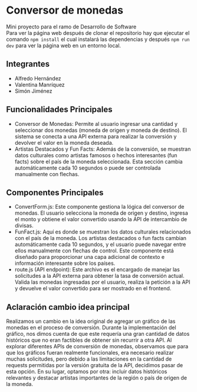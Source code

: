 # Conversor de monedas
Mini proyecto para el ramo de Desarrollo de Software  
Para ver la página web después de clonar el repositorio hay que ejecutar el comando `npm install` el cual instalará las dependencias y después `npm run dev` para ver la página web en un entorno local.

## Integrantes
- Alfredo Hernández
- Valentina Manríquez
- Simón Jiménez

## Funcionalidades Principales
- Conversor de Monedas: Permite al usuario ingresar una cantidad y seleccionar dos monedas (moneda de origen y moneda de destino). El sistema se conecta a una API externa para realizar la conversión y devolver el valor en la moneda deseada.
- Artistas Destacados y Fun Facts: Además de la conversión, se muestran datos culturales como artistas famosos o hechos interesantes (fun facts) sobre el país de la moneda seleccionada. Esta sección cambia automáticamente cada 10 segundos o puede ser controlada manualmente con flechas.

## Componentes Principales
- ConvertForm.js: Este componente gestiona la lógica del conversor de monedas. El usuario selecciona la moneda de origen y destino, ingresa el monto y obtiene el valor convertido usando la API de intercambio de divisas.
- FunFact.js: Aquí es donde se muestran los datos culturales relacionados con el país de la moneda. Los artistas destacados o fun facts cambian automáticamente cada 10 segundos, y el usuario puede navegar entre ellos manualmente con flechas de control. Este componente está diseñado para proporcionar una capa adicional de contexto e información interesante sobre los países.
- route.js (API endpoint): Este archivo es el encargado de manejar las solicitudes a la API externa para obtener la tasa de conversión actual. Valida las monedas ingresadas por el usuario, realiza la petición a la API y devuelve el valor convertido para ser mostrado en el frontend.

## Aclaración cambio idea principal
Realizamos un cambio en la idea original de agregar un gráfico de las monedas en el proceso de conversión. Durante la implementación del gráfico, nos dimos cuenta de que este requería una gran cantidad de datos históricos que no eran factibles de obtener sin recurrir a otra API. Al explorar diferentes APIs de conversión de monedas, observamos que para que los gráficos fueran realmente funcionales, era necesario realizar muchas solicitudes, pero debido a las limitaciones en la cantidad de requests permitidas por la versión gratuita de la API, decidimos pasar de esta opción. En su lugar, optamos por otra: incluir datos históricos relevantes y destacar artistas importantes de la región o país de origen de la moneda. 

